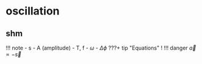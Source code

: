 # oscillation
## shm
!!! note
    - s
    - A (amplitude)
    - T, f
    - $\omega$
    - $\Delta\phi$
???+ tip "Equations"
    $!$
!!! danger
    $\vec a \propto -\vec s$
